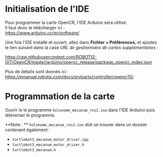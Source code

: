 # Initialisation de l'IDE

Pour programmer la carte OpenCR, l'IDE Arduino sera utilisé.  
Il faut donc le télécharger ici :  
https://www.arduino.cc/en/software/

Une fois l'IDE installé et ouvert, allez dans **Fichier > Préférences**, et ajoutez le lien suivant dans la case *URL de gestionnaire de cartes supplémentaires* :

https://raw.githubusercontent.com/ROBOTIS-GIT/OpenCR/master/arduino/opencr_release/package_opencr_index.json

Plus de détails sont donnés ici :  
https://emanual.robotis.com/docs/en/parts/controller/opencr10/

# Programmation de la carte

Ouvrir le le programme `holonome_mecanum_ros2.ino` dans l'IDE Arduino puis téléverser le programme. 

**Note : ** `holonome_mecanum_ros2.ino` doit se trouver dans un dossier contenant également : 
- `turtlebot3_mecanum_motor_driver.cpp`
- `turtlebot3_mecanum_motor_driver.h`
- `turtlebot3_mecanum.h`